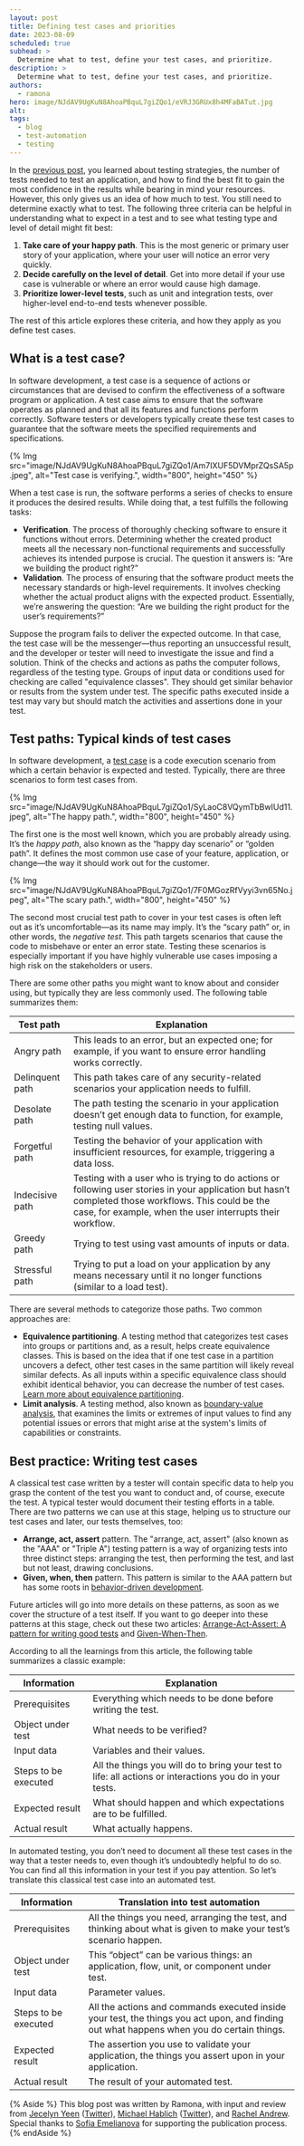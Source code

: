 ```yaml
---
layout: post
title: Defining test cases and priorities
date: 2023-08-09
scheduled: true
subhead: >
  Determine what to test, define your test cases, and prioritize.
description: >
  Determine what to test, define your test cases, and prioritize.
authors:
  - ramona
hero: image/NJdAV9UgKuN8AhoaPBquL7giZQo1/eVRJ3GRUx8h4MFaBATut.jpg
alt: 
tags:
  - blog
  - test-automation
  - testing
---
```


In the [previous post](/ta-strategies/), you learned about testing strategies, the number of tests needed to test an application, and how to find the best fit to gain the most confidence in the results while bearing in mind your resources. However, this only gives us an idea of how much to test. You still need to determine exactly what to test.
The following three criteria can be helpful in understanding what to expect in a test and to see what testing type and level of detail might fit best:

1. **Take care of your happy path**. This is the most generic or primary user story of your application, where your user will notice an error very quickly. 
2. **Decide carefully on the level of detail**. Get into more detail if your use case is vulnerable or where an error would cause high damage.
3. **Prioritize lower-level tests**, such as unit and integration tests, over higher-level end-to-end tests whenever possible.

The rest of this article explores these criteria, and how they apply as you define test cases.

## What is a test case?

In software development, a test case is a sequence of actions or circumstances that are devised to confirm the effectiveness of a software program or application. 
A test case aims to ensure that the software operates as planned and that all its features and functions perform correctly. Software testers or developers typically create these test cases to guarantee that the software meets the specified requirements and specifications.

{% Img src="image/NJdAV9UgKuN8AhoaPBquL7giZQo1/Am7IXUF5DVMprZQsSA5p.jpeg", alt="Test case is verifying.", width="800", height="450" %}

When a test case is run, the software performs a series of checks to ensure it produces the desired results. While doing that, a test fulfills the following tasks:

- **Verification**. The process of thoroughly checking software to ensure it functions without errors. Determining whether the created product meets all the necessary non-functional requirements and successfully achieves its intended purpose is crucial. The question it answers is: “Are we building the product right?”
- **Validation**. The process of ensuring that the software product meets the necessary standards or high-level requirements. It involves checking whether the actual product aligns with the expected product. Essentially, we’re answering the question: “Are we building the right product for the user’s requirements?”

Suppose the program fails to deliver the expected outcome. In that case, the test case will be the messenger—thus reporting an unsuccessful result, and the developer or tester will need to investigate the issue and find a solution.
Think of the checks and actions as paths the computer follows, regardless of the testing type.  Groups of input data or conditions used for checking are called "equivalence classes". They should get similar behavior or results from the system under test. The specific paths executed inside a test may vary but should match the activities and assertions done in your test. 

## Test paths: Typical kinds of test cases

In software development, a [test case](https://en.wikipedia.org/wiki/Happy_path) is a code execution scenario from which a certain behavior is expected and tested. Typically, there are three scenarios to form test cases from.

{% Img src="image/NJdAV9UgKuN8AhoaPBquL7giZQo1/SyLaoC8VQymTbBwIUd11.jpeg", alt="The happy path.", width="800", height="450" %}

The first one is the most well known, which you are probably already using. It’s the *happy path*, also known as the “happy day scenario” or “golden path”. It defines the most common use case of your feature, application, or change—the way it should work out for the customer. 

{% Img src="image/NJdAV9UgKuN8AhoaPBquL7giZQo1/7F0MGozRfVyyi3vn65No.jpeg", alt="The scary path.", width="800", height="450" %}

The second most crucial test path to cover in your test cases is often left out as it’s uncomfortable—as its name may imply. It’s the “scary path” or, in other words, the *negative test*. This path targets scenarios that cause the code to misbehave or enter an error state. Testing these scenarios is especially important if you have highly vulnerable use cases imposing a high risk on the stakeholders or users.

There are some other paths you might want to know about and consider using, but typically they are less commonly used. The following table summarizes them:

| Test path  | Explanation |
|---|---|
| Angry path  | This leads to an error, but an expected one; for example, if you want to ensure error handling works correctly. |
| Delinquent path  | This path takes care of any security-related scenarios your application needs to fulfill. |
| Desolate path  | The path testing the scenario in your application doesn’t get enough data to function, for example, testing null values. |
| Forgetful path  | Testing the behavior of your application with insufficient resources, for example, triggering a data loss. |
| Indecisive path  | Testing with a user who is trying to do actions or following user stories in your application but hasn’t completed those workflows. This could be the case, for example, when the user interrupts their workflow.  |
| Greedy path  | Trying to test using vast amounts of inputs or data.  |
| Stressful path  | Trying to put a load on your application by any means necessary until it no longer functions (similar to a load test). |

There are several methods to categorize those paths. Two common approaches are:

- **Equivalence partitioning**. A testing method that categorizes test cases into groups or partitions and, as a result, helps create equivalence classes. This is based on the idea that if one test case in a partition uncovers a defect, other test cases in the same partition will likely reveal similar defects. As all inputs within a specific equivalence class should exhibit identical behavior, you can decrease the number of test cases. [Learn more about equivalence partitioning](https://en.wikipedia.org/wiki/Equivalence_partitioning). 
- **Limit analysis**. A testing method, also known as [boundary-value analysis](https://en.wikipedia.org/wiki/Boundary-value_analysis), that examines the limits or extremes of input values to find any potential issues or errors that might arise at the system's limits of capabilities or constraints.

## Best practice: Writing test cases

A classical test case written by a tester will contain specific data to help you grasp the content of the test you want to conduct and, of course, execute the test. A typical tester would document their testing efforts in a table. There are two patterns we can use at this stage, helping us to structure our test cases and later, our tests themselves, too:

- **Arrange, act, assert** pattern. The "arrange, act, assert" (also known as the "AAA" or "Triple A") testing pattern is a way of organizing tests into three distinct steps: arranging the test, then performing the test, and last but not least, drawing conclusions.
- **Given, when, then** pattern. This pattern is similar to the AAA pattern but has some roots in [behavior-driven development](https://en.wikipedia.org/wiki/Behavior-driven_development).

Future articles will go into more details on these patterns, as soon as we cover the structure of a test itself. If you want to go deeper into these patterns at this stage, check out these two articles: [Arrange-Act-Assert: A pattern for writing good tests](https://automationpanda.com/2020/07/07/arrange-act-assert-a-pattern-for-writing-good-tests/) and [Given-When-Then](https://martinfowler.com/bliki/GivenWhenThen.html).

According to all the learnings from this article, the following table summarizes a classic example:

| Information  | Explanation |
|---|---|
| Prerequisites  | Everything which needs to be done before writing the test. |
| Object under test  | What needs to be verified? |
| Input data  | Variables and their values.  |
| Steps to be executed  | All the things you will do to bring your test to life: all actions or interactions you do in your tests. |
| Expected result  | What should happen and which expectations are to be fulfilled. |
| Actual result  | What actually happens. |

In automated testing, you don’t need to document all these test cases in the way that a tester needs to, even though it’s undoubtedly helpful to do so. You can find all this information in your test if you pay attention. So let’s translate this classical test case into an automated test.

| Information  | Translation into test automation |
|---|---|
| Prerequisites  | All the things you need, arranging the test, and thinking about what is given to make your test’s scenario happen. |
| Object under test  | This “object” can be various things: an application, flow, unit, or component under test. |
| Input data  | Parameter values.  |
| Steps to be executed  | All the actions and commands executed inside your test, the things you act upon, and finding out what happens when you do certain things. |
| Expected result  | The assertion you use to validate your application, the things you assert upon in your application. |
| Actual result  | The result of your automated test. |

{% Aside %}
This blog post was written by Ramona, with input and review from
[Jecelyn Yeen](/authors/jecelynyeen/)
([Twitter](https://twitter.com/jecfish)),
[Michael Hablich](https://www.linkedin.com/in/michael-hablich-2128646/)
([Twitter](https://twitter.com/MHablich)), and [Rachel Andrew](/authors/rachelandrew/). Special thanks to [Sofia Emelianova](https://www.linkedin.com/in/sofia-yemelianova/) for supporting the publication process.
{% endAside %}
